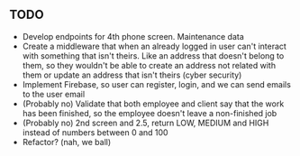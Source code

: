 ## TODO
- Develop endpoints for 4th phone screen. Maintenance data
- Create a middleware that when an already logged in user can't interact with something that isn't theirs. Like an address that doesn't belong to them, so they wouldn't be able to create an address not related with them or update an address that isn't theirs (cyber security)
- Implement Firebase, so user can register, login, and we can send emails to the user email
- (Probably no) Validate that both employee and client say that the work has been finished, so the employee doesn't leave a non-finished job
- (Probably no) 2nd screen and 2.5, return LOW, MEDIUM and HIGH instead of numbers between 0 and 100
- Refactor? (nah, we ball)